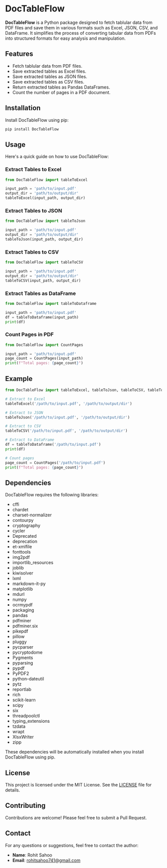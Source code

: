 
# DocTableFlow

**DocTableFlow** is a Python package designed to fetch tablular data from PDF files and save them in various formats such as Excel, JSON, CSV, and DataFrame. It simplifies the process of converting tabular data from PDFs into structured formats for easy analysis and manipulation.

## Features

- Fetch tablular data from PDF files.
- Save extracted tables as Excel files.
- Save extracted tables as JSON files.
- Save extracted tables as CSV files.
- Return extracted tables as Pandas DataFrames.
- Count the number of pages in a PDF document.

## Installation

Install DocTableFlow using pip:

```bash
pip install DocTableFlow
```

## Usage

Here's a quick guide on how to use DocTableFlow:

### Extract Tables to Excel

```python
from DocTableFlow import tableToExcel

input_path = 'path/to/input.pdf'
output_dir = 'path/to/output/dir'
tableToExcel(input_path, output_dir)
```

### Extract Tables to JSON

```python
from DocTableFlow import tableToJson

input_path = 'path/to/input.pdf'
output_dir = 'path/to/output/dir'
tableToJson(input_path, output_dir)
```

### Extract Tables to CSV

```python
from DocTableFlow import tableToCSV

input_path = 'path/to/input.pdf'
output_dir = 'path/to/output/dir'
tableToCSV(input_path, output_dir)
```

### Extract Tables as DataFrame

```python
from DocTableFlow import tableToDataframe

input_path = 'path/to/input.pdf'
df = tableToDataframe(input_path)
print(df)
```

### Count Pages in PDF

```python
from DocTableFlow import CountPages

input_path = 'path/to/input.pdf'
page_count = CountPages(input_path)
print(f"Total pages: {page_count}")
```

## Example

```python
from DocTableFlow import tableToExcel, tableToJson, tableToCSV, tableToDataframe, CountPages

# Extract to Excel
tableToExcel('/path/to/input.pdf', '/path/to/output/dir')

# Extract to JSON
tableToJson('/path/to/input.pdf', '/path/to/output/dir')

# Extract to CSV
tableToCSV('/path/to/input.pdf', '/path/to/output/dir')

# Extract to DataFrame
df = tableToDataframe('/path/to/input.pdf')
print(df)

# Count pages
page_count = CountPages('/path/to/input.pdf')
print(f"Total pages: {page_count}")
```

## Dependencies

DocTableFlow requires the following libraries:

- cffi
- chardet
- charset-normalizer
- contourpy
- cryptography
- cycler
- Deprecated
- deprecation
- et-xmlfile
- fonttools
- img2pdf
- importlib_resources
- joblib
- kiwisolver
- lxml
- markdown-it-py
- matplotlib
- mdurl
- numpy
- ocrmypdf
- packaging
- pandas
- pdfminer
- pdfminer.six
- pikepdf
- pillow
- pluggy
- pycparser
- pycryptodome
- Pygments
- pyparsing
- pypdf
- PyPDF2
- python-dateutil
- pytz
- reportlab
- rich
- scikit-learn
- scipy
- six
- threadpoolctl
- typing_extensions
- tzdata
- wrapt
- XlsxWriter
- zipp

These dependencies will be automatically installed when you install DocTableFlow using pip.

## License

This project is licensed under the MIT License. See the [LICENSE](LICENSE) file for details.

## Contributing

Contributions are welcome! Please feel free to submit a Pull Request.

## Contact

For any questions or suggestions, feel free to contact the author:

- **Name**: Rohit Sahoo
- **Email**: rohitsahoo741@gmail.com
